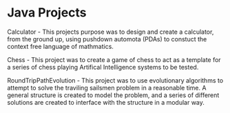 # Java Projects

Calculator - This projects purpose was to design and create a calculator, from the ground up, using pushdown automota (PDAs)
to constuct the context free language of mathmatics. 

Chess - This project was to create a game of chess to act as a template for a series of chess playing Artifical Intelligence 
systems to be tested.

RoundTripPathEvolution - This project was to use evolutionary algorithms to attempt to solve the traviling sailsmen problem in
a reasonable time. A general structure is created to model the problem, and a series of different solutions are created to 
interface with the structure in a modular way. 

